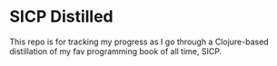 # SICP Distilled
This repo is for tracking my progress as I go through a Clojure-based distillation of my fav programming book of all time, SICP. 


